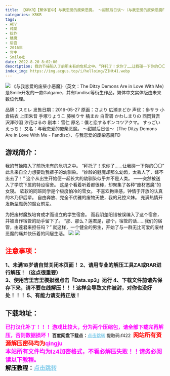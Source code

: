 ```yaml
---
title: 【KRKR】【繁体官中】与我恋爱的废柴恶魔。 ～甜腻后日谈～（与我恋爱的废柴恶魔FD）
categories: KRKR
tags:
- ADV
- 纯爱
- 拔作
- 魅魔
- 后宫
- 2016年
- 官中
- Smile社
date: 2022-8-20 8:02:00
description: 我的节操陷入了前所未有的危机之中。“拜托了！求你了……让我碰一下你的〇〇”此言来自全力想要动我裤子的幼驯染。“妙龄的魅魔却那么幼齿，太丢人了，嫁不出去了！”这个从出生开始便一起长大的幼驯染似乎并不是人类。
index_img: https://img.acgus.top/i/helloimg/ZIHt41.webp
---
```

![](https://img.acgus.top/i/helloimg/ZIHt41.webp)
《与我恋爱的废柴小恶魔》（英文：The Ditzy Demons Are in Love With Me）是Smile开发的一款Galgame，并有fandisc等衍生作品，繁体中文实体版由未来数位代理。

品牌：スミレ
发售日期：2016-05-27
原画：さより 広瀬まどか
声优：歩サラ 小倉結衣 上田朱音 手塚りょうこ 藤咲ウサ 橘まお 白雪碧 かわしまりの 西岡賢吾 沢澤砂羽 汐花はるの
剧本：雪仁
原名：僕と恋するポンコツアクマ。 すっごいえっち！
又名：与我恋爱的废柴恶魔。 ～甜腻后日谈～（The Ditzy Demons Are in Love With Me - Fandisc）、与我恋爱的废柴恶魔FD

## 游戏简介：
我的节操陷入了前所未有的危机之中。
“拜托了！求你了……让我碰一下你的〇〇”
此言来自全力想要动我裤子的幼驯染。
“妙龄的魅魔却那么幼齿，太丢人了，嫁不出去了！”
这个从出生开始便一起长大的幼驯染似乎并不是人类。
——突然被送入了学院下属的特设宿舍。
这是个看着听着都很棒，却聚集了各种“废材恶魔”的女寝。
软软的同班同学是个极度怕冷的雪女。
不喜欢拘束感，钟情于开放的认真的木乃伊后辈。
自由奔放、完全不优雅的废物天使，我的兄控义妹。
充满热情开发新型魔药的魔女前辈。

为把废材魔族培育成才而设立的学生宿舍。
而我阴差阳错被误编入了这个宿舍，并被当作宿管的助手留下了。
“那、那么？莲君是，那个，宿管的话……我们的宿管，由莲君来担任吗？”
就这样，一个健全的男生，开始了与一群无比可爱的废材恶魔的痛并快乐着的同居生活。
![](https://img.acgus.top/i/helloimg/ZIHsCT.webp)
![](https://img.acgus.top/i/helloimg/ZIH4wK.webp)
<br>







## <font color=#FF0000 >注意事项：</font>
<font size=3><b>1、未满18岁请自觉关闭本页面！
2、请用专业的解压工具ZA或RAR进行解压！（这点很重要）           
3、使用吉里吉里模拟器点击『Data.xp3』运行
4、下载文件前请先保存下来，请不要在线解压！！！这样会导致文件被封，对你也没好处！！！
5、有能力请支持正版！</b></font>

## 下载地址：
<font color=#FF00FF size=3>**已打汉化补丁！！！**</font>
<font color=#FF00FF size=3>**游戏比较大，分为两个压缩包，请全部下载完再解压，否则数据损坏！**</font>
<b>百度网盘下载点：</b><a href="https://pan.baidu.com/s/18yQux3nB2KtjVnIPYTTNPg?pwd=f422" style="color: #87CEEB;"><b>点击跳转</b></a> 提取码:f422
<a style="padding: 0" href="https://post.qingju.org/AD/"><img style="max-width:100%" src="https://img.acgus.top/i/2024/07/478f689b8021d8d499ab43d21acf137a.gif" alt=""></a>
<b><font color=#FF0000 size=4>网站所有资源解压密码均为</b></font><b><font color=#FF00FF size=4>qingju</font><font color=#FF0000 ></font></b><br><b><font color=#FF00FF size=4>本站所有文件均为lz4加密格式，不看必解压失败！！请务必阅读以下教程。</b></font><br><b><font color=#000 size=4>解压教程：</b><a href="https://post.qingju.org/tutorial/000/" style="color: #87CEEB;"><b>点击跳转</b></a>